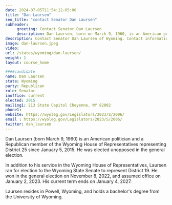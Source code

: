 ```yaml
---
date: 2024-07-05T11:54:12-05:00
title: "Dan Laursen"
seo_title: "contact Senator Dan Laursen"
subheader:
     greeting: Contact Senator Dan Laursen
     description: Dan Laursen, born on March 9, 1960, is an American politician affiliated with the Republican Party. He assumed office as a member of the Wyoming State Senate, representing District 19, on January 2, 2023.
description: Contact Senator Dan Laursen of Wyoming. Contact information for Dan Laursen includes email address, phone number, and mailing address.
image: dan-laursen.jpeg
video:
url: /states/wyoming/dan-laursen/
weight: 1
layout: course_home

####candidate
name: Dan Laursen
state: Wyoming
party: Republican
role: Senator
inoffice: current
elected: 2015
mailing1: 213 State Capitol Cheyenne, WY 82002
phone1: 
website: https://wyoleg.gov/Legislators/2023/S/2006/
email : https://wyoleg.gov/Legislators/2023/S/2006/
twitter: dan_laursen
---
```

Dan Laursen (born March 9, 1960) is an American politician and a Republican member of the Wyoming House of Representatives representing District 25 since January 5, 2015. He was elected unopposed in the general election.

In addition to his service in the Wyoming House of Representatives, Laursen ran for election to the Wyoming State Senate to represent District 19. He won in the general election on November 8, 2022, and assumed office on January 2, 2023. His current term ends on January 4, 2027.

Laursen resides in Powell, Wyoming, and holds a bachelor's degree from the University of Wyoming.
